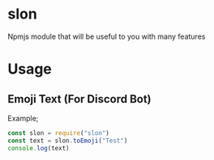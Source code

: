 # slon
Npmjs module that will be useful to you with many features

# Usage
## Emoji Text (For Discord Bot)
Example;
``` js
const slon = require("slon")
const text = slon.toEmoji("Test")
console.log(text)
``` 
